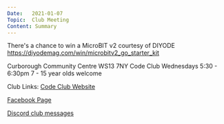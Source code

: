```yaml
---
Date:   2021-01-07
Topic:  Club Meeting
Content: Summary
---
```

There's a chance to win a MicroBIT v2 courtesy of DIYODE
https://diyodemag.com/win/microbitv2_go_starter_kit

Curborough Community Centre
WS13 7NY
Code Club
Wednesdays 5:30 - 6:30pm
7 - 15 year olds welcome

Club Links:
[Code Club Website](https://lichfield-code-club.github.io/)

[Facebook Page](https://www.facebook.com/LichfieldCoders)

[Discord club messages](https://discord.gg/szz6xGK)
